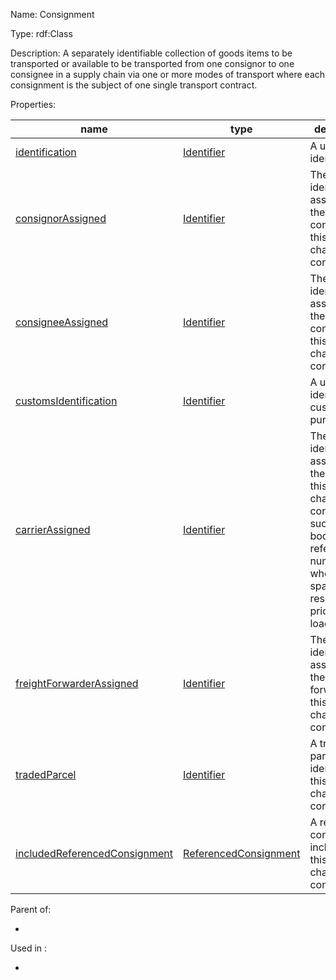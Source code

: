 Name: Consignment

Type: rdf:Class

Description: A separately identifiable collection of goods items to be transported or available to be transported from one consignor to one consignee in a supply chain via one or more modes of transport where each consignment is the subject of one single transport contract.


Properties:

name | type | description
-|-|-
[identification](./identification) | [Identifier](./Identifier) | A unique identifier.
[consignorAssigned](./consignorAssigned) | [Identifier](./Identifier) | The unique identifier assigned by the consignor to this supply chain consignment.
[consigneeAssigned](./consigneeAssigned) | [Identifier](./Identifier) | The unique identifier assigned by the consignee to this supply chain consignment.
[customsIdentification](./customsIdentification) | [Identifier](./Identifier) | A unique identifier, for customs purposes.
[carrierAssigned](./carrierAssigned) | [Identifier](./Identifier) | The unique identifier assigned by the carrier to this supply chain consignment, such as a booking reference number when cargo space is reserved prior to loading.
[freightForwarderAssigned](./freightForwarderAssigned) | [Identifier](./Identifier) | The unique identifier assigned by the freight forwarder to this supply chain consignment.
[tradedParcel](./tradedParcel) | [Identifier](./Identifier) | A traded parcel identifier for this supply chain consignment.
[includedReferencedConsignment](./includedReferencedConsignment) | [ReferencedConsignment](./ReferencedConsignment) | A referenced consignment included in this supply chain consignment.

Parent of:

- 

Used in :

- 
